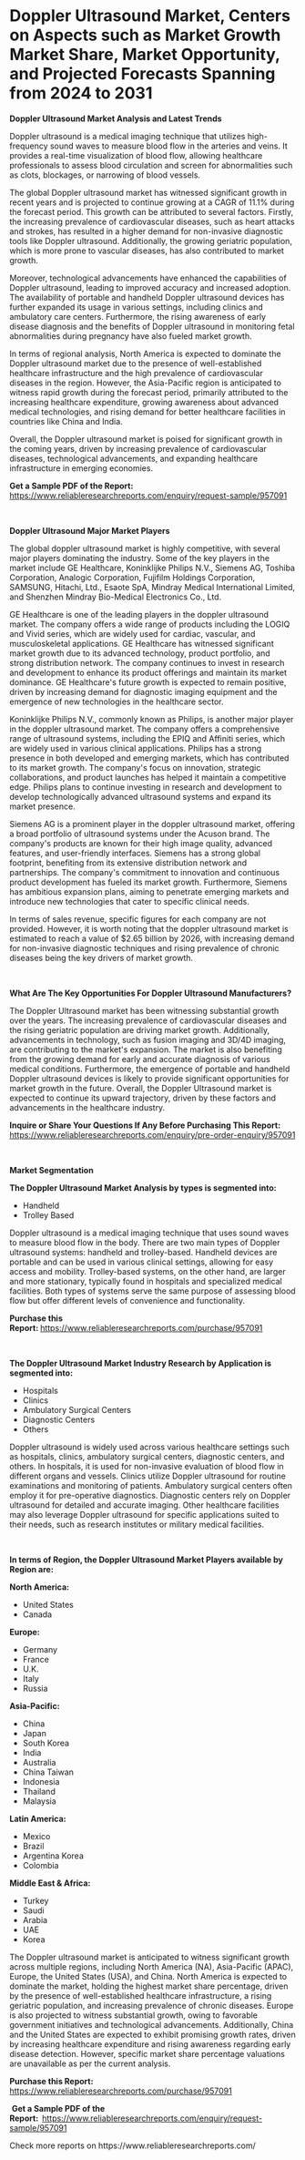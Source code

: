 <p><h1>Doppler Ultrasound Market, Centers on Aspects such as Market Growth Market Share, Market Opportunity, and Projected Forecasts Spanning from 2024 to 2031</h1></p><p><strong>Doppler Ultrasound Market Analysis and Latest Trends</strong></p>
<p><p>Doppler ultrasound is a medical imaging technique that utilizes high-frequency sound waves to measure blood flow in the arteries and veins. It provides a real-time visualization of blood flow, allowing healthcare professionals to assess blood circulation and screen for abnormalities such as clots, blockages, or narrowing of blood vessels.</p><p>The global Doppler ultrasound market has witnessed significant growth in recent years and is projected to continue growing at a CAGR of 11.1% during the forecast period. This growth can be attributed to several factors. Firstly, the increasing prevalence of cardiovascular diseases, such as heart attacks and strokes, has resulted in a higher demand for non-invasive diagnostic tools like Doppler ultrasound. Additionally, the growing geriatric population, which is more prone to vascular diseases, has also contributed to market growth.</p><p>Moreover, technological advancements have enhanced the capabilities of Doppler ultrasound, leading to improved accuracy and increased adoption. The availability of portable and handheld Doppler ultrasound devices has further expanded its usage in various settings, including clinics and ambulatory care centers. Furthermore, the rising awareness of early disease diagnosis and the benefits of Doppler ultrasound in monitoring fetal abnormalities during pregnancy have also fueled market growth.</p><p>In terms of regional analysis, North America is expected to dominate the Doppler ultrasound market due to the presence of well-established healthcare infrastructure and the high prevalence of cardiovascular diseases in the region. However, the Asia-Pacific region is anticipated to witness rapid growth during the forecast period, primarily attributed to the increasing healthcare expenditure, growing awareness about advanced medical technologies, and rising demand for better healthcare facilities in countries like China and India.</p><p>Overall, the Doppler ultrasound market is poised for significant growth in the coming years, driven by increasing prevalence of cardiovascular diseases, technological advancements, and expanding healthcare infrastructure in emerging economies.</p></p>
<p><strong>Get a Sample PDF of the Report:&nbsp;</strong> <a href="https://www.reliableresearchreports.com/enquiry/request-sample/957091">https://www.reliableresearchreports.com/enquiry/request-sample/957091</a></p>
<p>&nbsp;</p>
<p><strong>Doppler Ultrasound Major Market Players</strong></p>
<p><p>The global doppler ultrasound market is highly competitive, with several major players dominating the industry. Some of the key players in the market include GE Healthcare, Koninklijke Philips N.V., Siemens AG, Toshiba Corporation, Analogic Corporation, Fujifilm Holdings Corporation, SAMSUNG, Hitachi, Ltd., Esaote SpA, Mindray Medical International Limited, and Shenzhen Mindray Bio-Medical Electronics Co., Ltd.</p><p>GE Healthcare is one of the leading players in the doppler ultrasound market. The company offers a wide range of products including the LOGIQ and Vivid series, which are widely used for cardiac, vascular, and musculoskeletal applications. GE Healthcare has witnessed significant market growth due to its advanced technology, product portfolio, and strong distribution network. The company continues to invest in research and development to enhance its product offerings and maintain its market dominance. GE Healthcare's future growth is expected to remain positive, driven by increasing demand for diagnostic imaging equipment and the emergence of new technologies in the healthcare sector.</p><p>Koninklijke Philips N.V., commonly known as Philips, is another major player in the doppler ultrasound market. The company offers a comprehensive range of ultrasound systems, including the EPIQ and Affiniti series, which are widely used in various clinical applications. Philips has a strong presence in both developed and emerging markets, which has contributed to its market growth. The company's focus on innovation, strategic collaborations, and product launches has helped it maintain a competitive edge. Philips plans to continue investing in research and development to develop technologically advanced ultrasound systems and expand its market presence.</p><p>Siemens AG is a prominent player in the doppler ultrasound market, offering a broad portfolio of ultrasound systems under the Acuson brand. The company's products are known for their high image quality, advanced features, and user-friendly interfaces. Siemens has a strong global footprint, benefiting from its extensive distribution network and partnerships. The company's commitment to innovation and continuous product development has fueled its market growth. Furthermore, Siemens has ambitious expansion plans, aiming to penetrate emerging markets and introduce new technologies that cater to specific clinical needs.</p><p>In terms of sales revenue, specific figures for each company are not provided. However, it is worth noting that the doppler ultrasound market is estimated to reach a value of $2.65 billion by 2026, with increasing demand for non-invasive diagnostic techniques and rising prevalence of chronic diseases being the key drivers of market growth.</p></p>
<p>&nbsp;</p>
<p><strong>What Are The Key Opportunities For Doppler Ultrasound Manufacturers?</strong></p>
<p><p>The Doppler Ultrasound market has been witnessing substantial growth over the years. The increasing prevalence of cardiovascular diseases and the rising geriatric population are driving market growth. Additionally, advancements in technology, such as fusion imaging and 3D/4D imaging, are contributing to the market's expansion. The market is also benefiting from the growing demand for early and accurate diagnosis of various medical conditions. Furthermore, the emergence of portable and handheld Doppler ultrasound devices is likely to provide significant opportunities for market growth in the future. Overall, the Doppler Ultrasound market is expected to continue its upward trajectory, driven by these factors and advancements in the healthcare industry.</p></p>
<p><strong>Inquire or Share Your Questions If Any Before Purchasing This Report:</strong> <a href="https://www.reliableresearchreports.com/enquiry/pre-order-enquiry/957091">https://www.reliableresearchreports.com/enquiry/pre-order-enquiry/957091</a></p>
<p>&nbsp;</p>
<p><strong>Market Segmentation</strong></p>
<p><strong>The Doppler Ultrasound Market Analysis by types is segmented into:</strong></p>
<p><ul><li>Handheld</li><li>Trolley Based</li></ul></p>
<p><p>Doppler ultrasound is a medical imaging technique that uses sound waves to measure blood flow in the body. There are two main types of Doppler ultrasound systems: handheld and trolley-based. Handheld devices are portable and can be used in various clinical settings, allowing for easy access and mobility. Trolley-based systems, on the other hand, are larger and more stationary, typically found in hospitals and specialized medical facilities. Both types of systems serve the same purpose of assessing blood flow but offer different levels of convenience and functionality.</p></p>
<p><strong>Purchase this Report:&nbsp;</strong><a href="https://www.reliableresearchreports.com/purchase/957091">https://www.reliableresearchreports.com/purchase/957091</a></p>
<p>&nbsp;</p>
<p><strong>The Doppler Ultrasound Market Industry Research by Application is segmented into:</strong></p>
<p><ul><li>Hospitals</li><li>Clinics</li><li>Ambulatory Surgical Centers</li><li>Diagnostic Centers</li><li>Others</li></ul></p>
<p><p>Doppler ultrasound is widely used across various healthcare settings such as hospitals, clinics, ambulatory surgical centers, diagnostic centers, and others. In hospitals, it is used for non-invasive evaluation of blood flow in different organs and vessels. Clinics utilize Doppler ultrasound for routine examinations and monitoring of patients. Ambulatory surgical centers often employ it for pre-operative diagnostics. Diagnostic centers rely on Doppler ultrasound for detailed and accurate imaging. Other healthcare facilities may also leverage Doppler ultrasound for specific applications suited to their needs, such as research institutes or military medical facilities.</p></p>
<p>&nbsp;</p>
<p><strong>In terms of Region, the Doppler Ultrasound Market Players available by Region are:</strong></p>
<p>
    <p> <strong> North America: </strong>
        <ul>
            <li>United States</li>
            <li>Canada</li>
        </ul>
        </p> 
    <p> <strong> Europe: </strong>
        <ul>
            <li>Germany</li>
            <li>France</li>
            <li>U.K.</li>
            <li>Italy</li>
            <li>Russia</li>
        </ul>
        </p> 
    <p> <strong> Asia-Pacific: </strong>
        <ul>
            <li>China</li>
            <li>Japan</li>
            <li>South Korea</li>
            <li>India</li>
            <li>Australia</li>
            <li>China Taiwan</li>
            <li>Indonesia</li>
            <li>Thailand</li>
            <li>Malaysia</li>
        </ul>
        </p> 
    <p> <strong> Latin America: </strong>
        <ul>
            <li>Mexico</li>
            <li>Brazil</li>
            <li>Argentina Korea</li>
            <li>Colombia</li>
        </ul>
        </p> 
    <p> <strong> Middle East & Africa: </strong>
        <ul>
            <li>Turkey</li>
            <li>Saudi</li>
            <li>Arabia</li>
            <li>UAE</li>
            <li>Korea</li>
        </ul>
    </p>
    </p>
<p><p>The Doppler ultrasound market is anticipated to witness significant growth across multiple regions, including North America (NA), Asia-Pacific (APAC), Europe, the United States (USA), and China. North America is expected to dominate the market, holding the highest market share percentage, driven by the presence of well-established healthcare infrastructure, a rising geriatric population, and increasing prevalence of chronic diseases. Europe is also projected to witness substantial growth, owing to favorable government initiatives and technological advancements. Additionally, China and the United States are expected to exhibit promising growth rates, driven by increasing healthcare expenditure and rising awareness regarding early disease detection. However, specific market share percentage valuations are unavailable as per the current analysis.</p></p>
<p><strong>Purchase this Report: </strong><a href="https://www.reliableresearchreports.com/purchase/957091">https://www.reliableresearchreports.com/purchase/957091</a></p>
<p>&nbsp;<strong>Get a Sample PDF of the Report:&nbsp;&nbsp;</strong><a href="https://www.reliableresearchreports.com/enquiry/request-sample/957091">https://www.reliableresearchreports.com/enquiry/request-sample/957091</a></p>
<p><strong></strong></p>
<p>Check more reports on https://www.reliableresearchreports.com/</p>